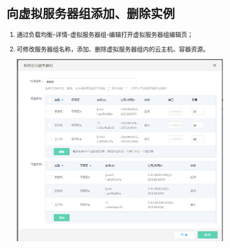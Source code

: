 # 向虚拟服务器组添加、删除实例

1. 通过负载均衡-详情-虚拟服务器组-编辑打开虚拟服务器组编辑页；

1. 可修改服务器组名称，添加、删除虚拟服务器组内的云主机、容器资源。

	![修改虚拟服务器组](../../../../image/Networking/NLB/NLB-096.png)
		
